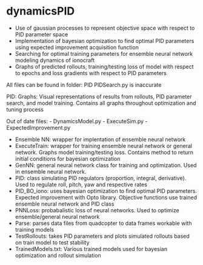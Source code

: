 # dynamicsPID
- Use of gaussian processes to represent objective space with respect to PID parameter space
- Implementation of bayesian optimization to find optimal PID parameters using expected improvement acquisition function
- Searching for optimal training parameters for ensemble neural network modeling dynamics of ionocraft 
- Graphs of predicted rollouts, training/testing loss of model with respect to epochs and loss gradients with respect to PID parameters

All files can be found in folder: PID
PIDSearch.py is inaccurate

PID:
  Graphs: Visual representations of results from rollouts, PID parameter search, and model training. Contains all graphs throughout optimization and tuning process
  
  Out of date files:
    - DynamicsModel.py
    - ExecuteSim.py
    - ExpectedImprovement.py 
  
  - Ensemble NN: wrapper for implentation of ensemble neural network
  - ExecuteTrain: wrapper for training ensemble neural network or general network. Graphs model training/testing loss. Contains method to return initial conditions for bayesian optimization
  - GenNN: general neural network class for training and optimization. Used in ensemble neural network.
  - PID: class simulating PID regulators (proportion, integral, derivative). Used to regulate roll, pitch, yaw and respective rates
  - PID_BO_iono: uses bayesian optimization to find optimal PID parameters. Expected improvement with Opto library. Objective functions use trained ensemble neural network and PID class
  - PNNLoss: probabalistic loss of neural networks. Used to optimize ensemble/general neural network
  - Parse: parses data files from quadcopter to data frames workable with training models
  - TestRollouts: takes PID parameters and plots simulated rollouts based on train model to test stability
  - TrainedModels.txt: Various trained models used for bayesian optimization and rollout simulation

